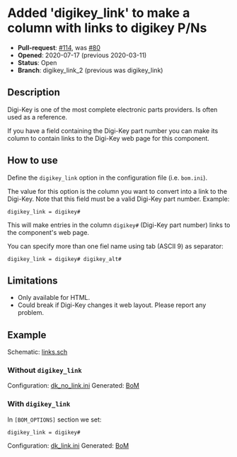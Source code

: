 # Added 'digikey_link' to make a column with links to digikey P/Ns

- **Pull-request**: [#114](https://github.com/SchrodingersGat/KiBoM/pull/114), was [#80](https://github.com/SchrodingersGat/KiBoM/pull/80)
- **Opened**: 2020-07-17 (previous 2020-03-11)
- **Status**: Open
- **Branch**: digikey_link_2 (previous was digikey_link)

## Description

Digi-Key is one of the most complete electronic parts providers. Is often used as a reference.

If you have a field containing the Digi-Key part number you can make its column to contain links to the Digi-Key web page for this component.

## How to use

Define the `digikey_link` option in the configuration file (i.e. `bom.ini`).

The value for this option is the column you want to convert into a link to the Digi-Key.
Note that this field must be a valid Digi-Key part number.
Example:

```
digikey_link = digikey#
```

This will make entries in the column `digikey#` (Digi-Key part number) links to the component's web page.

You can specify more than one fiel name using tab (ASCII 9) as separator:

```
digikey_link = digikey#	digikey_alt#
```

## Limitations

- Only available for HTML.
- Could break if Digi-Key changes it web layout. Please report any problem.

## Example

Schematic: [links.sch](../../tests/input_samples/links.sch)

### Without `digikey_link`

Configuration: [dk_no_link.ini](examples/dk_no_link.ini)
Generated: [BoM](https://htmlpreview.github.io/?https://github.com/INTI-CMNB/KiBoM/blob/master/doc/Fork_PRs/examples/dk_no_link.html)

### With `digikey_link`

In `[BOM_OPTIONS]` section we set:

```
digikey_link = digikey#
```

Configuration: [dk_link.ini](examples/dk_link.ini)
Generated: [BoM](https://htmlpreview.github.io/?https://github.com/INTI-CMNB/KiBoM/blob/master/doc/Fork_PRs/examples/dk_link.html)

